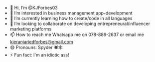 - 👋 Hi, I’m @KJForbes03
- 👀 I’m interested in business management app-development
- 🌱 I’m currently learning how to create/code in all languages 
- 💞️ I’m looking to collaborate on developing entrepreneural/influencer marketing platforms 
- 📫 How to reach me Whatsapp me on 078-889-2637 or email me kieranjariedforbes@gmail.com
- 😄 Pronouns: Spyder 🕷️🕸️
- ⚡ Fun fact: I'm an idiotic ass!

<!---
KJForbes03/KJForbes03 is a ✨ special ✨ repository because its `README.md` (this file) appears on your GitHub profile.
You can click the Preview link to take a look at your changes.
--->
